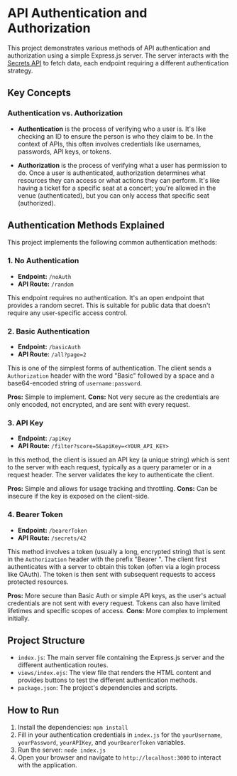 # API Authentication and Authorization

This project demonstrates various methods of API authentication and authorization using a simple Express.js server. The server interacts with the [Secrets API](https://secrets-api.appbrewery.com/) to fetch data, each endpoint requiring a different authentication strategy.

## Key Concepts

### Authentication vs. Authorization

*   **Authentication** is the process of verifying who a user is. It's like checking an ID to ensure the person is who they claim to be. In the context of APIs, this often involves credentials like usernames, passwords, API keys, or tokens.

*   **Authorization** is the process of verifying what a user has permission to do. Once a user is authenticated, authorization determines what resources they can access or what actions they can perform. It's like having a ticket for a specific seat at a concert; you're allowed in the venue (authenticated), but you can only access that specific seat (authorized).

## Authentication Methods Explained

This project implements the following common authentication methods:

### 1. No Authentication

*   **Endpoint:** `/noAuth`
*   **API Route:** `/random`

This endpoint requires no authentication. It's an open endpoint that provides a random secret. This is suitable for public data that doesn't require any user-specific access control.

### 2. Basic Authentication

*   **Endpoint:** `/basicAuth`
*   **API Route:** `/all?page=2`

This is one of the simplest forms of authentication. The client sends a `Authorization` header with the word "Basic" followed by a space and a base64-encoded string of `username:password`.

**Pros:** Simple to implement.
**Cons:** Not very secure as the credentials are only encoded, not encrypted, and are sent with every request.

### 3. API Key

*   **Endpoint:** `/apiKey`
*   **API Route:** `/filter?score=5&apiKey=<YOUR_API_KEY>`

In this method, the client is issued an API key (a unique string) which is sent to the server with each request, typically as a query parameter or in a request header. The server validates the key to authenticate the client.

**Pros:** Simple and allows for usage tracking and throttling.
**Cons:** Can be insecure if the key is exposed on the client-side.

### 4. Bearer Token

*   **Endpoint:** `/bearerToken`
*   **API Route:** `/secrets/42`

This method involves a token (usually a long, encrypted string) that is sent in the `Authorization` header with the prefix "Bearer ". The client first authenticates with a server to obtain this token (often via a login process like OAuth). The token is then sent with subsequent requests to access protected resources.

**Pros:** More secure than Basic Auth or simple API keys, as the user's actual credentials are not sent with every request. Tokens can also have limited lifetimes and specific scopes of access.
**Cons:** More complex to implement initially.

## Project Structure

*   `index.js`: The main server file containing the Express.js server and the different authentication routes.
*   `views/index.ejs`: The view file that renders the HTML content and provides buttons to test the different authentication methods.
*   `package.json`: The project's dependencies and scripts.

## How to Run

1.  Install the dependencies: `npm install`
2.  Fill in your authentication credentials in `index.js` for the `yourUsername`, `yourPassword`, `yourAPIKey`, and `yourBearerToken` variables.
3.  Run the server: `node index.js`
4.  Open your browser and navigate to `http://localhost:3000` to interact with the application.
